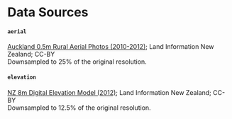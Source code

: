 Data Sources
============

#### `aerial`

[Auckland 0.5m Rural Aerial Photos (2010-2012)](https://data.linz.govt.nz/layer/51769-auckland-05m-rural-aerial-photos-2010-2012/); Land Information New Zealand; CC-BY\
Downsampled to 25% of the original resolution.

#### `elevation`

[NZ 8m Digital Elevation Model (2012)](https://data.linz.govt.nz/layer/51768-nz-8m-digital-elevation-model-2012/); Land Information New Zealand; CC-BY\
Downsampled to 12.5% of the original resolution.
